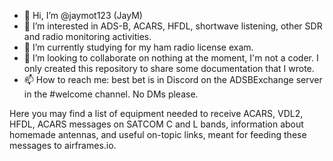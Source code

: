 - 👋 Hi, I’m @jaymot123 (JayM)
- 👀 I’m interested in ADS-B, ACARS, HFDL, shortwave listening, other SDR and radio monitoring activities.
- 🌱 I’m currently studying for my ham radio license exam.
- 💞️ I’m looking to collaborate on nothing at the moment, I'm not a coder. I only created this repository to share some documentation that I wrote.
- 📫 How to reach me: best bet is in Discord on the ADSBExchange server in the #welcome channel. No DMs please.

<!---
jaymot123/jaymot123 is a ✨ special ✨ repository because its `README.md` (this file) appears on your GitHub profile.
You can click the Preview link to take a look at your changes.
--->
Here you may find a list of equipment needed to receive ACARS, VDL2, HFDL, ACARS messages on SATCOM C and L bands, information about homemade antennas, and useful on-topic links, meant for feeding these messages to airframes.io.
